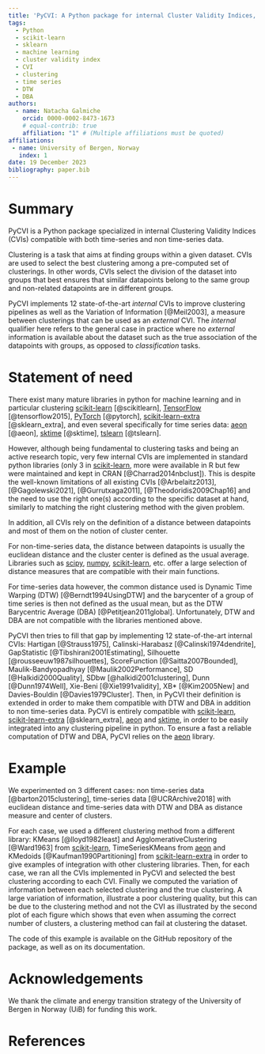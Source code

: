 ```yaml
---
title: 'PyCVI: A Python package for internal Cluster Validity Indices, compatible with time-series data'
tags:
  - Python
  - scikit-learn
  - sklearn
  - machine learning
  - cluster validity index
  - CVI
  - clustering
  - time series
  - DTW
  - DBA
authors:
  - name: Natacha Galmiche
    orcid: 0000-0002-8473-1673
    # equal-contrib: true
    affiliation: "1" # (Multiple affiliations must be quoted)
affiliations:
 - name: University of Bergen, Norway
   index: 1
date: 19 December 2023
bibliography: paper.bib
---
```


# Summary

PyCVI is a Python package specialized in internal Clustering Validity Indices (CVIs) compatible with both time-series and non time-series data.

Clustering is a task that aims at finding groups within a given dataset. CVIs are used to select the best clustering among a pre-computed set of clusterings. In other words, CVIs select the division of the dataset into groups that best ensures that similar datapoints belong to the same group and non-related datapoints are in different groups.

PyCVI implements 12 state-of-the-art *internal* CVIs to improve clustering pipelines as well as the Variation of Information [@Meil2003], a measure between clusterings that can be used as an *external* CVI. The *internal* qualifier here refers to the general case in practice where no *external* information is available about the dataset such as the true association of the datapoints with groups, as opposed to *classification* tasks.

# Statement of need

There exist many mature libraries in python for machine learning and in particular clustering [scikit-learn](https://scikit-learn.org/stable/index.html) [@scikitlearn], [TensorFlow](https://www.tensorflow.org/) [@tensorflow2015], [PyTorch](https://pytorch.org/) [@pytorch], [scikit-learn-extra](https://scikit-learn-extra.readthedocs.io/en/stable/) [@sklearn_extra], and even several specifically for time series data: [aeon](https://www.aeon-toolkit.org/en/latest/index.html) [@aeon], [sktime](https://www.sktime.net/en/stable/index.html) [@sktime], [tslearn](https://tslearn.readthedocs.io/en/stable/) [@tslearn].

However, although being fundamental to clustering tasks and being an active research topic, very few internal CVIs are implemented in standard python libraries (only 3 in [scikit-learn](https://scikit-learn.org/stable/index.html), more were available in R but few were maintained and kept in CRAN [@Charrad2014nbclust]). This is despite the well-known limitations of all existing CVIs [@Arbelaitz2013], [@Gagolewski2021], [@Gurrutxaga2011], [@Theodoridis2009Chap16] and the need to use the right one(s) according to the specific dataset at hand, similarly to matching the right clustering method with the given problem.

<!-- The elbow method is a well-known technique to find the correct number of clusters when using the KMeans algorithm. It consists in finding the elbow of the inertia curve with increasing number of clusters. Finding the elbow of a curve is a general method with application (mostly) outside clustering. @Satopaa2011 introduced the kneedle method, implemented in python in the [kneed](https://kneed.readthedocs.io/en/latest/) package. However, while being a fundamental method outside clustering applications, the flaws of the elbow method to the select clusterings have been widely discussed. Research on CVIs is therefore a fundamental topic in the clustering field, and in spite of this, very few internal CVIs are implemented in standard python libraries (only 3 in [scikit-learn](https://scikit-learn.org/stable/index.html) [@scikitlearn], more were available in R but few were maintained and kept in CRAN). This is despite the well-known limitations of all existing CVIs and the need to use the right one(s) according to the specific dataset at hand. -->

In addition, all CVIs rely on the definition of a distance between datapoints and most of them on the notion of cluster center.

For non-time-series data, the distance between datapoints is usually the euclidean distance and the cluster center is defined as the usual average. Libraries such as [scipy](https://docs.scipy.org/doc/scipy/index.html), [numpy](https://numpy.org/doc/stable/), [scikit-learn](https://scikit-learn.org/stable/index.html), etc. offer a large selection of distance measures that are compatible with their main functions.

For time-series data however, the common distance used is Dynamic Time Warping (DTW) [@Berndt1994UsingDTW] and the barycenter of a group of time series is then not defined as the usual mean, but as the DTW Barycentric Average (DBA) [@Petitjean2011global]. Unfortunately, DTW and DBA are not compatible with the libraries mentioned above.

PyCVI then tries to fill that gap by implementing 12 state-of-the-art internal CVIs: Hartigan [@Strauss1975], Calinski-Harabasz [@Calinski1974dendrite], GapStatistic [@Tibshirani2001Estimating], Silhouette [@rousseeuw1987silhouettes], ScoreFunction [@Saitta2007Bounded], Maulik-Bandyopadhyay [@Maulik2002Performance], SD [@Halkidi2000Quality], SDbw [@halkidi2001clustering], Dunn [@Dunn1974Well], Xie-Beni [@Xie1991validity], XB* [@Kim2005New] and Davies-Bouldin [@Davies1979Cluster]. Then, in PyCVI their definition is extended in order to make them compatible with DTW and DBA in addition to non time-series data. PyCVI is entirely compatible with [scikit-learn](https://scikit-learn.org/stable/index.html), [scikit-learn-extra](https://scikit-learn-extra.readthedocs.io/en/stable/) [@sklearn_extra], [aeon](https://www.aeon-toolkit.org/en/latest/index.html) and [sktime](https://www.sktime.net/en/stable/index.html), in order to be easily integrated into any clustering pipeline in python. To ensure a fast a reliable computation of DTW and DBA, PyCVI relies on the [aeon](https://www.aeon-toolkit.org/en/latest/index.html) library.

# Example

We experimented on 3 different cases: non time-series data [@barton2015clustering], time-series data [@UCRArchive2018] with euclidean distance and time-series data with DTW and DBA as distance measure and center of clusters.

For each case, we used a different clustering method from a different library: KMeans [@lloyd1982least] and AgglomerativeClustering [@Ward1963] from [scikit-learn](https://scikit-learn.org/stable/index.html), TimeSeriesKMeans from [aeon](https://www.aeon-toolkit.org/en/latest/index.html) and KMedoids [@Kaufman1990Partitioning] from [scikit-learn-extra](https://scikit-learn-extra.readthedocs.io/en/stable/) in order to give examples of integration with other clustering libraries. Then, for each case, we ran all the CVIs implemented in PyCVI and selected the best clustering according to each CVI. Finally we computed the variation of information between each selected clustering and the true clustering. A large variation of information, illustrate a poor clustering quality, but this can be due to the clustering method and not the CVI as illustrated by the second plot of each figure which shows that even when assuming the correct number of clusters, a clustering method can fail at clustering the dataset.

The code of this example is available on the GitHub repository of the package, as well as on its documentation.

# Acknowledgements

We thank the climate and energy transition strategy of the University of Bergen in Norway (UiB) for funding this work.

# References
